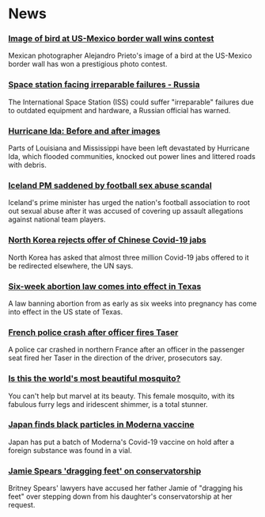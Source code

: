 # News
### [Image of bird at US-Mexico border wall wins contest](https://www.bbc.com/news/world-latin-america-58404382)
Mexican photographer Alejandro Prieto's image of a bird at the US-Mexico border wall has won a prestigious photo contest.
### [Space station facing irreparable failures - Russia](https://www.bbc.com/news/world-europe-58408911)
The International Space Station (ISS) could suffer "irreparable" failures due to outdated equipment and hardware, a Russian official has warned. 
### [Hurricane Ida: Before and after images](https://www.bbc.com/news/world-us-canada-58409267)
Parts of Louisiana and Mississippi have been left devastated by Hurricane Ida, which flooded communities, knocked out power lines and littered roads with debris.
### [Iceland PM saddened by football sex abuse scandal](https://www.bbc.com/news/world-europe-58407789)
Iceland's prime minister has urged the nation's football association to root out sexual abuse after it was accused of covering up assault allegations against national team players.
### [North Korea rejects offer of Chinese Covid-19 jabs](https://www.bbc.com/news/world-asia-58408913)
North Korea has asked that almost three million Covid-19 jabs offered to it be redirected elsewhere, the UN says.
### [Six-week abortion law comes into effect in Texas](https://www.bbc.com/news/world-us-canada-58406496)
A law banning abortion from as early as six weeks into pregnancy has come into effect in the US state of Texas.
### [French police crash after officer fires Taser](https://www.bbc.com/news/world-europe-58407794)
A police car crashed in northern France after an officer in the passenger seat fired her Taser in the direction of the driver, prosecutors say.
### [Is this the world's most beautiful mosquito?](https://www.bbc.com/news/science-environment-58398905)
You can't help but marvel at its beauty. This female mosquito, with its fabulous furry legs and iridescent shimmer, is a total stunner.
### [Japan finds black particles in Moderna vaccine](https://www.bbc.com/news/world-asia-58405210)
Japan has put a batch of Moderna's Covid-19 vaccine on hold after a foreign substance was found in a vial.
### [Jamie Spears 'dragging feet' on conservatorship](https://www.bbc.com/news/entertainment-arts-58406346)
Britney Spears' lawyers have accused her father Jamie of "dragging his feet" over stepping down from his daughter's conservatorship at her request.
